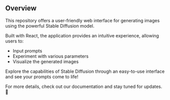 ## Overview

This repository offers a user-friendly web interface for generating images using the powerful Stable Diffusion model. 

Built with React, the application provides an intuitive experience, allowing users to:

- Input prompts
- Experiment with various parameters
- Visualize the generated images

Explore the capabilities of Stable Diffusion through an easy-to-use interface and see your prompts come to life!

For more details, check out our documentation and stay tuned for updates. 🚀
